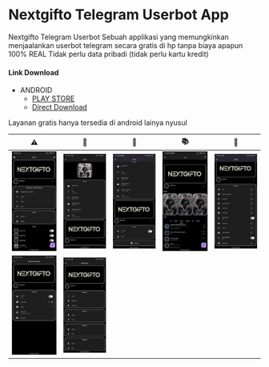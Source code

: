 # Nextgifto Telegram Userbot App

Nextgifto Telegram Userbot Sebuah applikasi yang memungkinkan menjaalankan userbot telegram secara gratis di hp tanpa biaya apapun 100% REAL Tidak perlu data pribadi (tidak perlu kartu kredit)

#### Link Download

- ANDROID
  - [PLAY STORE](https://play.google.com/store/apps/details?id=global_corporation.nextgifto.nextgifto_telegram_userbot_app)
  - [Direct Download](https://github.com/archivon-apps-stores/nextgifto_telegram_userbot/releases/download/release/app-arm64-v8a-release.apk)

Layanan gratis hanya tersedia di android lainya nyusul


<!-- ⚠️🫠🪪📚📏😇🙏 -->
| ⚠️                      | 🫠                     | 🪪                     | 📚                     | 📏                     |
|------------------------|------------------------|------------------------|------------------------|------------------------|
| ![](screenshots/1.png) | ![](screenshots/2.png) | ![](screenshots/3.png) | ![](screenshots/4.png) | ![](screenshots/5.png) |
| ![](screenshots/6.png) | ![](screenshots/7.png) |                        |                        |                        |
